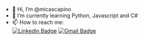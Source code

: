 - 👋 Hi, I’m @micascapino
- 🌱 I’m currently learning Python, Javascript and C# 
- 📫 How to reach me: 
<br/> [![Linkedin Badge](https://img.shields.io/badge/-Micaela--Scapino-blue?style=for-the-badge&logo=Linkedin&logoColor=white&link=https://www.linkedin.com/in/micaela-scapino/)](https://www.linkedin.com/in/micaela-scapino/) [![Gmail Badge](https://img.shields.io/badge/-micascapinomdq@gmail.com-c14438?style=for-the-badge&logo=Gmail&logoColor=white&link=mailto:micascapinomdq@gmail.com)](mailto:micascapinomdq@gmail.com) 



<!---
micascapino/micascapino is a ✨ special ✨ repository because its `README.md` (this file) appears on your GitHub profile.
You can click the Preview link to take a look at your changes.
--->
